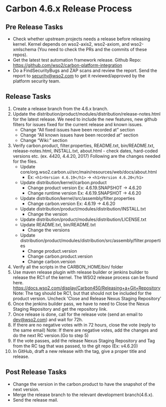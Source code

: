 # Carbon 4.6.x Release Process

## Pre Release Tasks
* Check whether upstream projects needs a release before releasing kernel. Kernel depends on wso2-axis2, wso2-axiom, and wso2-xmlschema (You need to check the PRs and the commits of these repos).
* Get the latest test automation framework release. 
  Github Repo: https://github.com/wso2/carbon-platform-integration
* Do a FindSecurityBugs and ZAP scans and review the report. Send the report to security@wso2.com to get it reviewed/approved by the platform security team.

## Release Tasks
1. Create a release branch from the 4.6.x branch.
2. Update the distribution/product/modules/distribution/release-notes.html for the latest release. We need to include the new features, new github filters for issues fixed for the current release and known issues.
    * Change “All fixed issues have been recorded at” section 
    * Change “All known issues have been recorded at” section 
    * Change “Wiki:” section 
3. Verify  carbon.product, filter.properties, README.txt, bin/README.txt, release-notes.html, INSTALL.txt, about.html - check dates, hard-coded versions etc. (ex. 4420, 4.4.20, 2017)
  Following are the changes needed for the files.
    * Update core/org.wso2.carbon.ui/src/main/resources/web/docs/about.html
        * Ex: `<h1>Version 4.6.19</h1>` -> `<h1>Version 4.6.20</h1>`
    * Update distribution/kernel/carbon.product
        * Change product version Ex: 4.6.19.SNAPSHOT -> 4.6.20
        * Change runtime version Ex: 4.6.19.SNAPSHOT -> 4.6.20
    * Update distribution/kernel/src/assembly/filter.properties
        * Change carbon.version Ex: 4.6.19 -> 4.6.20
    * Update distribution/product/modules/distribution/INSTALL.txt
        * Change the version
    * Update distribution/product/modules/distribution/LICENSE.txt
    * Update README.txt, bin/README.txt
        * Change the versions
    * Update distribution/product/modules/distribution/src/assembly/filter.properties
        * Change product.version
        * Change carbon.product.version
        * Change carbon.version
4. Verify all the scripts in the CARBON_HOME/bin/ folder
5. Use maven release plugin with release builder or jenkins builder to release the RC1 of the kernel. The WSO2 release process can be found here.
https://docs.wso2.com/display/Carbon450/Releasing+a+Git+Repository
Note: The tag should be RC1, but that should not be included for the product version.
Uncheck 'Close and Release Nexus Staging Repository'
6. Once the jenkins builder pass, we have to need to Close the Nexus Staging Repository and get the repository link.
7. Once release is done, call for the release vote (send an email to dev@wso2.com) and wait for 72h.
8. If there are no negative votes with in 72 hours, close the vote (reply to the same email)
Note: If there are negative votes, add the changes and do the next RC version.(Go to step 5)
9. If the vote passes, add the release Nexus Staging Repository and Tag from the RC tag that was passed, to the git repo (Ex: v4.6.20)
10. In GitHub, draft a new release with the tag, give a proper title and release.
    
## Post Release Tasks
* Change the version in the carbon.product to have the snapshot of the next version.
* Merge the release branch to the relevant development branch(4.6.x).
* Send the release mail.

